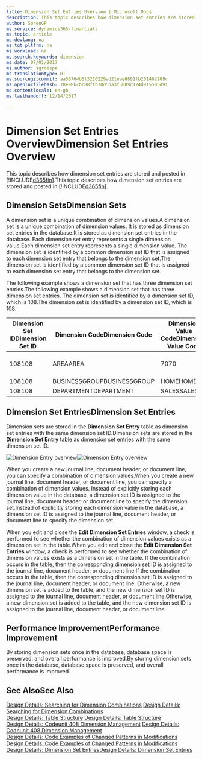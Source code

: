 ```yaml
---
title: Dimension Set Entries Overview | Microsoft Docs
description: This topic describes how dimension set entries are stored and posted in Dynamcis 365.
author: SorenGP
ms.service: dynamics365-financials
ms.topic: article
ms.devlang: na
ms.tgt_pltfrm: na
ms.workload: na
ms.search.keywords: dimension
ms.date: 07/01/2017
ms.author: sgroespe
ms.translationtype: HT
ms.sourcegitcommit: aa56764b5f3210229ad21eae6891fb201462209c
ms.openlocfilehash: 78e98bcbc88ffb38d5da3f5089d124d915585d91
ms.contentlocale: en-gb
ms.lasthandoff: 12/14/2017

---
```

# <a name="dimension-set-entries-overview"></a><span data-ttu-id="6a361-103">Dimension Set Entries Overview</span><span class="sxs-lookup"><span data-stu-id="6a361-103">Dimension Set Entries Overview</span></span>
<span data-ttu-id="6a361-104">This topic describes how dimension set entries are stored and posted in [!INCLUDE[d365fin](includes/d365fin_md.md)].</span><span class="sxs-lookup"><span data-stu-id="6a361-104">This topic describes how dimension set entries are stored and posted in [!INCLUDE[d365fin](includes/d365fin_md.md)].</span></span>  
  
## <a name="dimension-sets"></a><span data-ttu-id="6a361-105">Dimension Sets</span><span class="sxs-lookup"><span data-stu-id="6a361-105">Dimension Sets</span></span>  
<span data-ttu-id="6a361-106">A dimension set is a unique combination of dimension values.</span><span class="sxs-lookup"><span data-stu-id="6a361-106">A dimension set is a unique combination of dimension values.</span></span> <span data-ttu-id="6a361-107">It is stored as dimension set entries in the database.</span><span class="sxs-lookup"><span data-stu-id="6a361-107">It is stored as dimension set entries in the database.</span></span> <span data-ttu-id="6a361-108">Each dimension set entry represents a single dimension value.</span><span class="sxs-lookup"><span data-stu-id="6a361-108">Each dimension set entry represents a single dimension value.</span></span> <span data-ttu-id="6a361-109">The dimension set is identified by a common dimension set ID that is assigned to each dimension set entry that belongs to the dimension set.</span><span class="sxs-lookup"><span data-stu-id="6a361-109">The dimension set is identified by a common dimension set ID that is assigned to each dimension set entry that belongs to the dimension set.</span></span>  
  
<span data-ttu-id="6a361-110">The following example shows a dimension set that has three dimension set entries.</span><span class="sxs-lookup"><span data-stu-id="6a361-110">The following example shows a dimension set that has three dimension set entries.</span></span> <span data-ttu-id="6a361-111">The dimension set is identified by a dimension set ID, which is 108.</span><span class="sxs-lookup"><span data-stu-id="6a361-111">The dimension set is identified by a dimension set ID, which is 108.</span></span>  
  
|<span data-ttu-id="6a361-112">Dimension Set ID</span><span class="sxs-lookup"><span data-stu-id="6a361-112">Dimension Set ID</span></span>|<span data-ttu-id="6a361-113">Dimension Code</span><span class="sxs-lookup"><span data-stu-id="6a361-113">Dimension Code</span></span>|<span data-ttu-id="6a361-114">Dimension Value Code</span><span class="sxs-lookup"><span data-stu-id="6a361-114">Dimension Value Code</span></span>|<span data-ttu-id="6a361-115">Dimension Value Name</span><span class="sxs-lookup"><span data-stu-id="6a361-115">Dimension Value Name</span></span>|  
|----------------------|--------------------|--------------------------|--------------------------|  
|<span data-ttu-id="6a361-116">108</span><span class="sxs-lookup"><span data-stu-id="6a361-116">108</span></span>|<span data-ttu-id="6a361-117">AREA</span><span class="sxs-lookup"><span data-stu-id="6a361-117">AREA</span></span>|<span data-ttu-id="6a361-118">70</span><span class="sxs-lookup"><span data-stu-id="6a361-118">70</span></span>|<span data-ttu-id="6a361-119">America North</span><span class="sxs-lookup"><span data-stu-id="6a361-119">America North</span></span>|  
|<span data-ttu-id="6a361-120">108</span><span class="sxs-lookup"><span data-stu-id="6a361-120">108</span></span>|<span data-ttu-id="6a361-121">BUSINESSGROUP</span><span class="sxs-lookup"><span data-stu-id="6a361-121">BUSINESSGROUP</span></span>|<span data-ttu-id="6a361-122">HOME</span><span class="sxs-lookup"><span data-stu-id="6a361-122">HOME</span></span>|<span data-ttu-id="6a361-123">Home</span><span class="sxs-lookup"><span data-stu-id="6a361-123">Home</span></span>|  
|<span data-ttu-id="6a361-124">108</span><span class="sxs-lookup"><span data-stu-id="6a361-124">108</span></span>|<span data-ttu-id="6a361-125">DEPARTMENT</span><span class="sxs-lookup"><span data-stu-id="6a361-125">DEPARTMENT</span></span>|<span data-ttu-id="6a361-126">SALES</span><span class="sxs-lookup"><span data-stu-id="6a361-126">SALES</span></span>|<span data-ttu-id="6a361-127">Sales</span><span class="sxs-lookup"><span data-stu-id="6a361-127">Sales</span></span>|  
  
## <a name="dimension-set-entries"></a><span data-ttu-id="6a361-128">Dimension Set Entries</span><span class="sxs-lookup"><span data-stu-id="6a361-128">Dimension Set Entries</span></span>  
<span data-ttu-id="6a361-129">Dimension sets are stored in the **Dimension Set Entry** table as dimension set entries with the same dimension set ID.</span><span class="sxs-lookup"><span data-stu-id="6a361-129">Dimension sets are stored in the **Dimension Set Entry** table as dimension set entries with the same dimension set ID.</span></span>  
  
<span data-ttu-id="6a361-130">![Dimension Entry overview](media/dimensionentrynav7.png "DimensionEntryNAV7")</span><span class="sxs-lookup"><span data-stu-id="6a361-130">![Dimension Entry overview](media/dimensionentrynav7.png "DimensionEntryNAV7")</span></span>  
  
<span data-ttu-id="6a361-131">When you create a new journal line, document header, or document line, you can specify a combination of dimension values.</span><span class="sxs-lookup"><span data-stu-id="6a361-131">When you create a new journal line, document header, or document line, you can specify a combination of dimension values.</span></span> <span data-ttu-id="6a361-132">Instead of explicitly storing each dimension value in the database, a dimension set ID is assigned to the journal line, document header, or document line to specify the dimension set.</span><span class="sxs-lookup"><span data-stu-id="6a361-132">Instead of explicitly storing each dimension value in the database, a dimension set ID is assigned to the journal line, document header, or document line to specify the dimension set.</span></span>  
  
<span data-ttu-id="6a361-133">When you edit and close the **Edit Dimension Set Entries** window, a check is performed to see whether the combination of dimension values exists as a dimension set in the table.</span><span class="sxs-lookup"><span data-stu-id="6a361-133">When you edit and close the **Edit Dimension Set Entries** window, a check is performed to see whether the combination of dimension values exists as a dimension set in the table.</span></span> <span data-ttu-id="6a361-134">If the combination occurs in the table, then the corresponding dimension set ID is assigned to the journal line, document header, or document line.</span><span class="sxs-lookup"><span data-stu-id="6a361-134">If the combination occurs in the table, then the corresponding dimension set ID is assigned to the journal line, document header, or document line.</span></span> <span data-ttu-id="6a361-135">Otherwise, a new dimension set is added to the table, and the new dimension set ID is assigned to the journal line, document header, or document line.</span><span class="sxs-lookup"><span data-stu-id="6a361-135">Otherwise, a new dimension set is added to the table, and the new dimension set ID is assigned to the journal line, document header, or document line.</span></span>  
  
## <a name="performance-improvement"></a><span data-ttu-id="6a361-136">Performance Improvement</span><span class="sxs-lookup"><span data-stu-id="6a361-136">Performance Improvement</span></span>  
<span data-ttu-id="6a361-137">By storing dimension sets once in the database, database space is preserved, and overall performance is improved.</span><span class="sxs-lookup"><span data-stu-id="6a361-137">By storing dimension sets once in the database, database space is preserved, and overall performance is improved.</span></span>  
  
## <a name="see-also"></a><span data-ttu-id="6a361-138">See Also</span><span class="sxs-lookup"><span data-stu-id="6a361-138">See Also</span></span>  
<span data-ttu-id="6a361-139">[Design Details: Searching for Dimension Combinations](design-details-searching-for-dimension-combinations.md) </span><span class="sxs-lookup"><span data-stu-id="6a361-139">[Design Details: Searching for Dimension Combinations](design-details-searching-for-dimension-combinations.md) </span></span>  
<span data-ttu-id="6a361-140">[Design Details: Table Structure](design-details-table-structure.md) </span><span class="sxs-lookup"><span data-stu-id="6a361-140">[Design Details: Table Structure](design-details-table-structure.md) </span></span>  
<span data-ttu-id="6a361-141">[Design Details: Codeunit 408 Dimension Management](design-details-codeunit-408-dimension-management.md) </span><span class="sxs-lookup"><span data-stu-id="6a361-141">[Design Details: Codeunit 408 Dimension Management](design-details-codeunit-408-dimension-management.md) </span></span>  
<span data-ttu-id="6a361-142">[Design Details: Code Examples of Changed Patterns in Modifications](design-details-code-examples-of-changed-patterns-in-modifications.md) </span><span class="sxs-lookup"><span data-stu-id="6a361-142">[Design Details: Code Examples of Changed Patterns in Modifications](design-details-code-examples-of-changed-patterns-in-modifications.md) </span></span>  
[<span data-ttu-id="6a361-143">Design Details: Dimension Set Entries</span><span class="sxs-lookup"><span data-stu-id="6a361-143">Design Details: Dimension Set Entries</span></span>](design-details-dimension-set-entries.md)   

